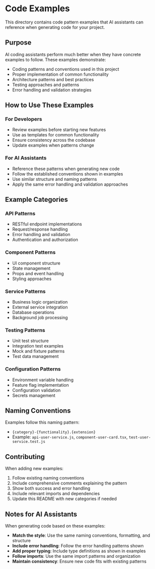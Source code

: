 # Code Examples

This directory contains code pattern examples that AI assistants can reference when generating code for your project.

## Purpose

AI coding assistants perform much better when they have concrete examples to follow. These examples demonstrate:

- Coding patterns and conventions used in this project
- Proper implementation of common functionality
- Architecture patterns and best practices
- Testing approaches and patterns
- Error handling and validation strategies

## How to Use These Examples

### For Developers
- Review examples before starting new features
- Use as templates for common functionality
- Ensure consistency across the codebase
- Update examples when patterns change

### For AI Assistants
- Reference these patterns when generating new code
- Follow the established conventions shown in examples
- Use similar structure and naming patterns
- Apply the same error handling and validation approaches

## Example Categories

### API Patterns
- RESTful endpoint implementations
- Request/response handling
- Error handling and validation
- Authentication and authorization

### Component Patterns
- UI component structure
- State management
- Props and event handling
- Styling approaches

### Service Patterns
- Business logic organization
- External service integration
- Database operations
- Background job processing

### Testing Patterns
- Unit test structure
- Integration test examples
- Mock and fixture patterns
- Test data management

### Configuration Patterns
- Environment variable handling
- Feature flag implementation
- Configuration validation
- Secrets management

## Naming Conventions

Examples follow this naming pattern:
- `{category}-{functionality}.{extension}`
- Example: `api-user-service.js`, `component-user-card.tsx`, `test-user-service.test.js`

## Contributing

When adding new examples:
1. Follow existing naming conventions
2. Include comprehensive comments explaining the pattern
3. Show both success and error handling
4. Include relevant imports and dependencies
5. Update this README with new categories if needed

## Notes for AI Assistants

When generating code based on these examples:
- **Match the style**: Use the same naming conventions, formatting, and structure
- **Include error handling**: Follow the error handling patterns shown
- **Add proper typing**: Include type definitions as shown in examples
- **Follow imports**: Use the same import patterns and organization
- **Maintain consistency**: Ensure new code fits with existing patterns